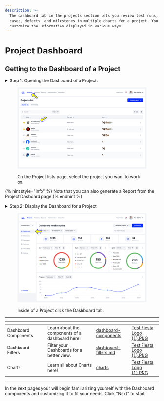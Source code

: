 ```yaml
---
description: >-
  The dashboard tab in the projects section lets you review test runs, test
  cases, defects, and milestones in multiple charts for a project. You can
  customize the information displayed in various ways.
---
```


# Project Dashboard

## Getting to the Dashboard of a Project&#x20;

<details>

<summary>Step 1: Opening the Dashboard of a Project.</summary>

Make sure you are in the projects tab at the top of the page. Next, select a project from the project list table view.

</details>

<figure><img src="../../.gitbook/assets/353_Projects 01_Project list - Active (3).png" alt=""><figcaption><p>On the Project lists page, select the project you want to work on.</p></figcaption></figure>

{% hint style="info" %}
Note that you can also generate a Report from the Project Dasboard page
{% endhint %}

<details>

<summary>Step 2: Display the Dashboard for a Project</summary>

Once inside a Project, click the "Dashboard" tab on the left-hand sidebar, this will open up the Dashboard for the Project you are working on.

</details>

<figure><img src="../../.gitbook/assets/437_Dashboard default (2).png" alt=""><figcaption><p>Inside of a Project click the Dashboard tab.</p></figcaption></figure>

***

<table data-view="cards"><thead><tr><th></th><th></th><th></th><th data-hidden data-card-target data-type="content-ref"></th><th data-hidden data-card-cover data-type="files"></th></tr></thead><tbody><tr><td>Dashboard Components</td><td></td><td>Learn about the components of a dashboard here!        </td><td><a href="dashboard-components/">dashboard-components</a></td><td><a href="../../.gitbook/assets/Test Fiesta Logo (1).PNG">Test Fiesta Logo (1).PNG</a></td></tr><tr><td>Dashboard Filters </td><td></td><td>Filter your Dashboards for a better view.      </td><td><a href="dashboard-components/dashboard-filters.md">dashboard-filters.md</a></td><td><a href="../../.gitbook/assets/Test Fiesta Logo (1).PNG">Test Fiesta Logo (1).PNG</a></td></tr><tr><td>Charts</td><td></td><td>Learn all about Charts here!    </td><td><a href="dashboard-components/charts/">charts</a></td><td><a href="../../.gitbook/assets/Test Fiesta Logo (1).PNG">Test Fiesta Logo (1).PNG</a></td></tr></tbody></table>

***

In the next pages your will begin familiarizing yourself with the Dashboard components and customizing it to fit your needs. Click "Next" to start&#x20;
